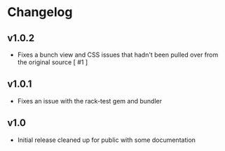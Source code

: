 # Changelog 

## v1.0.2 

* Fixes a bunch view and CSS issues that hadn't been pulled over from the original source [ #1 ]

## v1.0.1 

* Fixes an issue with the rack-test gem and bundler 

## v1.0

* Initial release cleaned up for public with some documentation 
